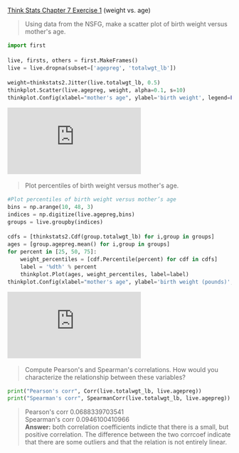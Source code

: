 [Think Stats Chapter 7 Exercise 1](http://greenteapress.com/thinkstats2/html/thinkstats2008.html#toc70) (weight vs. age)

>Using data from the NSFG, make a scatter plot of birth weight versus mother's age.  

```python
import first

live, firsts, others = first.MakeFrames()
live = live.dropna(subset=['agepreg', 'totalwgt_lb'])

weight=thinkstats2.Jitter(live.totalwgt_lb, 0.5)
thinkplot.Scatter(live.agepreg, weight, alpha=0.1, s=10)
thinkplot.Config(xlabel="mother's age", ylabel='birth weight', legend=False)
```
![scatter plot](https://github.com/alvercau/dsp/blob/master/statistics/scatterplot.pdf)

> Plot percentiles of birth weight versus mother's age.  

```python
#Plot percentiles of birth weight versus mother’s age
bins = np.arange(10, 48, 3)
indices = np.digitize(live.agepreg,bins)
groups = live.groupby(indices)

cdfs = [thinkstats2.Cdf(group.totalwgt_lb) for i,group in groups]
ages = [group.agepreg.mean() for i,group in groups]
for percent in [25, 50, 75]:
    weight_percentiles = [cdf.Percentile(percent) for cdf in cdfs]
    label = '%dth' % percent
    thinkplot.Plot(ages, weight_percentiles, label=label)
thinkplot.Config(xlabel="mother's age", ylabel='birth weight (pounds)', legend=True)
```
![percentiles](https://github.com/alvercau/dsp/blob/master/statistics/percentiles.pdf)

> Compute Pearson's and Spearman's correlations. How would you characterize the relationship between these variables?  

```python
print("Pearson's corr", Corr(live.totalwgt_lb, live.agepreg))
print("Spearman's corr", SpearmanCorr(live.totalwgt_lb, live.agepreg))
```

> Pearson's corr 0.0688339703541  
> Spearman's corr 0.0946100410966  
> **Answer:** both correlation coefficients indicte that there is a small, but positive correlation. The difference between the two corrcoef indicate that there are some outliers and that the relation is not entirely linear.